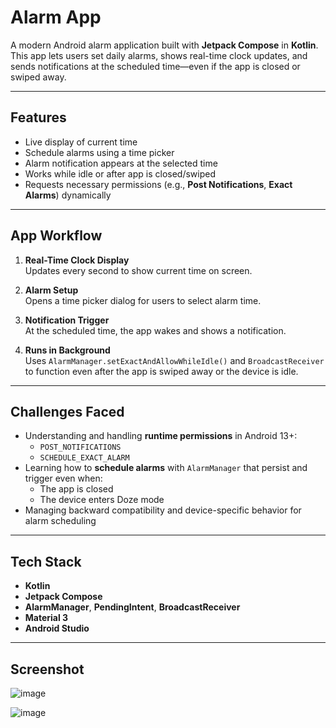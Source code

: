 # Alarm App

A modern Android alarm application built with **Jetpack Compose** in **Kotlin**. This app lets users set daily alarms, shows real-time clock updates, and sends notifications at the scheduled time—even if the app is closed or swiped away.

---

## Features

-  Live display of current time
-  Schedule alarms using a time picker
-  Alarm notification appears at the selected time
-  Works while idle or after app is closed/swiped
-  Requests necessary permissions (e.g., **Post Notifications**, **Exact Alarms**) dynamically

---

##  App Workflow

1. **Real-Time Clock Display**  
   Updates every second to show current time on screen.

2. **Alarm Setup**  
   Opens a time picker dialog for users to select alarm time.

3. **Notification Trigger**  
   At the scheduled time, the app wakes and shows a notification.

4. **Runs in Background**  
   Uses `AlarmManager.setExactAndAllowWhileIdle()` and `BroadcastReceiver` to function even after the app is swiped away or the device is idle.

---

##  Challenges Faced

- Understanding and handling **runtime permissions** in Android 13+:
  - `POST_NOTIFICATIONS`
  - `SCHEDULE_EXACT_ALARM`
- Learning how to **schedule alarms** with `AlarmManager` that persist and trigger even when:
  - The app is closed
  - The device enters Doze mode
- Managing backward compatibility and device-specific behavior for alarm scheduling

---

##  Tech Stack

-  **Kotlin**
-  **Jetpack Compose**
-  **AlarmManager**, **PendingIntent**, **BroadcastReceiver**
-  **Material 3**
-  **Android Studio**

---

## Screenshot

![image](https://github.com/user-attachments/assets/ad962068-9bf0-4fda-bcd6-9303825b21dd)

![image](https://github.com/user-attachments/assets/2b8beec8-a2f5-41a5-a1c0-eff174e5b65a)

